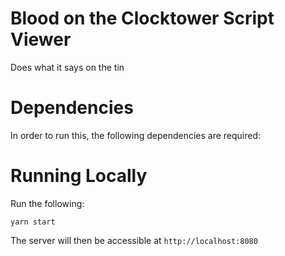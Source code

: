 # Blood on the Clocktower Script Viewer

Does what it says on the tin

# Dependencies

In order to run this, the following dependencies are required:

# Running Locally

Run the following:

```
yarn start
```

The server will then be accessible at `http://localhost:8080`
